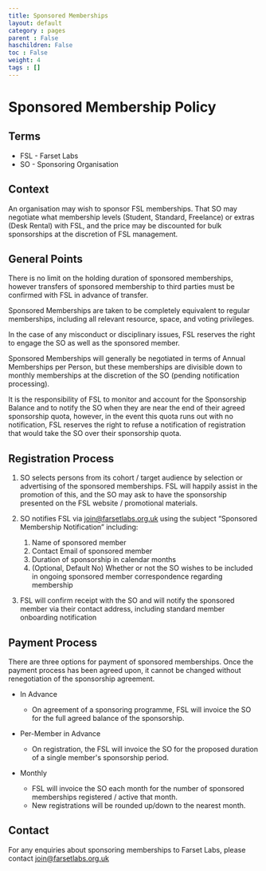 ```yaml
---
title: Sponsored Memberships
layout: default
category : pages
parent : False
haschildren: False
toc : False
weight: 4
tags : []
---
```


# Sponsored Membership Policy

## Terms

* FSL - Farset Labs
* SO - Sponsoring Organisation

## Context

An organisation may wish to sponsor FSL memberships. That SO may
negotiate what membership levels (Student, Standard, Freelance) or
extras (Desk Rental) with FSL, and the price may be discounted for bulk
sponsorships at the discretion of FSL management.

## General Points

There is no limit on the holding duration of sponsored memberships,
however transfers of sponsored membership to third parties must be
confirmed with FSL in advance of transfer.

Sponsored Memberships are taken to be completely equivalent to regular
memberships, including all relevant resource, space, and voting
privileges.

In the case of any misconduct or disciplinary issues, FSL reserves the
right to engage the SO as well as the sponsored member.

Sponsored Memberships will generally be negotiated in terms of Annual
Memberships per Person, but these memberships are divisible down to
monthly memberships at the discretion of the SO (pending notification
processing).

It is the responsibility of FSL to monitor and account for the
Sponsorship Balance and to notify the SO when they are near the end of
their agreed sponsorship quota, however, in the event this quota runs
out with no notification, FSL reserves the right to refuse a
notification of registration that would take the SO over their
sponsorship quota.

## Registration Process

1.  SO selects persons from its cohort / target audience by selection
    or advertising of the sponsored memberships. FSL will happily assist
    in the promotion of this, and the SO may ask to have the sponsorship
    presented on the FSL website / promotional materials. 

2.  SO notifies FSL via [join@farsetlabs.org.uk](mailto:join@farsetlabs.org.uk)
    using the subject “Sponsored Membership Notification” including: 
    1.  Name of sponsored member 
    2.  Contact Email of sponsored member 
    3.  Duration of sponsorship in calendar months 
    4.  (Optional, Default No) Whether or not the SO wishes to be
        included in ongoing sponsored member correspondence regarding
        membership 

3.  FSL will confirm receipt with the SO and will notify the sponsored
    member via their contact address, including standard member
    onboarding notification 

## Payment Process

There are three options for payment of sponsored memberships. Once the
payment process has been agreed upon, it cannot be changed without
renegotiation of the sponsorship agreement.

-   In Advance 
    -   On agreement of a sponsoring programme, FSL will invoice the SO
        for the full agreed balance of the sponsorship.  

-   Per-Member in Advance 
    -   On registration, the FSL will invoice the SO for the proposed
        duration of a single member's sponsorship period. 

-   Monthly 
    -   FSL will invoice the SO each month for the number of sponsored
        memberships registered / active that month.
    -   New registrations will be rounded up/down to the nearest month. 

## Contact

For any enquiries about sponsoring memberships to Farset Labs, please 
contact [join@farsetlabs.org.uk](mailto:join@farsetlabs.org.uk)
